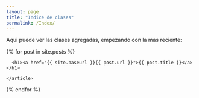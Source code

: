 ```yaml
---
layout: page
title: "Indice de clases"
permalink: /Index/
---
```


Aqui puede ver las clases agregadas, empezando con la mas reciente:


<div class="posts">
  {% for post in site.posts %}
    <article class="post">

      <h1><a href="{{ site.baseurl }}{{ post.url }}">{{ post.title }}</a></h1>

    </article>
  {% endfor %}
</div>
